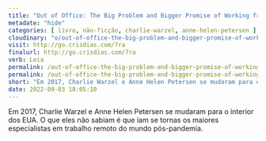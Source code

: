 ```yaml
---
title: "Out of Office: The Big Problem and Bigger Promise of Working from Home — Charlie Warzel, Anne Helen Petersen"
metadate: "hide"
categories: [ livro, não-ficção, charlie-warzel, anne-helen-petersen ]
cloudinary: "o/out-of-office-the-big-problem-and-bigger-promise-of-working-from-home.jpg"
visit: http://go.crisdias.com/7ra
finalurl: http://go.crisdias.com/7ra
verb: Leia
permalink: /out-of-office-the-big-problem-and-bigger-promise-of-working-from-home
permalink: /out-of-office-the-big-problem-and-bigger-promise-of-working-from-home
short: "Em 2017, Charlie Warzel e Anne Helen Petersen se mudaram para o interior dos EUA. O que eles não sabiam é que iam se tornas os maiores especialistas em trabalho remoto do mundo pós-pandemia."
date: 2022-09-03 18:05:10
---
```

Em 2017, Charlie Warzel e Anne Helen Petersen se mudaram para o interior dos EUA. O que eles não sabiam é que iam se tornas os maiores especialistas em trabalho remoto do mundo pós-pandemia.